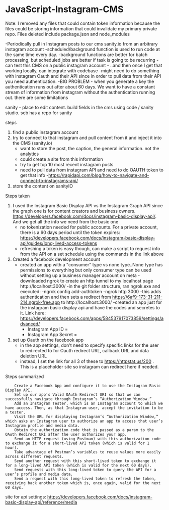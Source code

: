 # JavaScript-Instagram-CMS

Note: I removed any files that could contain token information because the files could be storing information that could invalidate my primary private repo. Files deleted include package.json and node_modules


-Periodically pull in Instagram posts to our cms sanity.io from an arbitrary instagram account
-scheduled/background function is used to run code at the same time every day. 
	-background functions are better for batch processing, but scheduled jobs are better if task is going to be recurring
-can test this CMS on a public instagram account - ..and then once I get that working locally, can integrate with codebase
-might need to do something with instagram Oauth and their API since in order to pull data from their API you need authentication. 
-BIG PROBLEM - when you generate a key the authentication runs out after about 60 days. We want to have a constant stream of information from instagram without the authentication running out. there are some limitations

sanity - place to edit content. build fields in the cms using code / sanity studio. seb has a repo for sanity

steps 
1. find a public instagram account
2. try to connect to that instagram and pull content from it and inject it into the CMS (sanity.io)
	- want to store the post, the caption, the general information. not the analytics
	- could create a site from this information
	- try to get top 10 most recent instagram posts
	- need to pull data from instagram API and need to do OAUTH token to get that info
		-https://rapidapi.com/blog/how-to-navigate-and-connect-to-instagrams-api/
3. store the content on sanityIO




Steps taken
1. I used the Instagram Basic Display API vs the Instagram Graph API since the graph one is for content creators and business owners. https://developers.facebook.com/docs/instagram-basic-display-api/. And we get all the info we need from the basic one
	- no tokenization needed for public accounts. For a private account, there is a 60 days period until the token expires: https://developers.facebook.com/docs/instagram-basic-display-api/guides/long-lived-access-tokens
	- refreshing a token is easy though, can make a script to request info from the API on a set schedule using the commands in the link above
2. Created a facebook development account
	- created an app with a "consumer" type vs none type..None type has permissions to everything but only consumer type can be used without setting up a business manager account on meta
	-downloaded ngrok to create an http tunnel to my localhost page http://localhost:3000/
	-in the git folder structure, ran ngrok.exe and executed:
		-ngrok config add-authtoken 
		-ngrok http 3000
			-this adds authentication and then sets a redirect from https://6af9-173-31-211-214.ngrok-free.app to http://localhost:3000/
	-created an app just for the instagram basic display api and have the codes and secretes to it. Link here: https://developers.facebook.com/apps/584537917073859/settings/advanced/
		- Instagram App ID = 
		- Instagram App Secret =
4. set up Oauth on the facebook app
	- in the app settings, don't need to specify specific links for the user to redirected to for Oauth redirect URL, callback URL and data deletion URL
	- instead, I set the link for all 3 of these to https://httpstat.us/200 . This is a placeholder site so instagram can redirect here if needed.



Steps summarized

		Create a Facebook App and configure it to use the Instagram Basic Display API.
		Set up our app’s Valid OAuth Redirect URI so that we can successfully navigate through Instagram’s “Authorization Window.”
		Add an Instagram Tester, which is an Instagram account to which we have access. Then, as that Instagram user, accept the invitation to be a tester.
		Visit the URL for displaying Instagram’s “Authorization Window,” which asks an Instagram user to authorize an app to access that user’s Instagram profile and media data.
		Obtain the authorization code that is passed as a param to the OAuth Redirect URI after the user authorizes your app.
		Send an HTTP request (using Postman) with this authorization code to exchange it for a short-lived API token (which is valid for 1 hour).
		Take advantage of Postman’s variables to reuse values more easily across different requests.
		Send another request with this short-lived token to exchange it for a long-lived API token (which is valid for the next 60 days).
		Send requests with this long-lived token to query the API for a user’s profile and media data.
		Send a request with this long-lived token to refresh the token, receiving back another token which is, once again, valid for the next 60 days.



site for api settings: https://developers.facebook.com/docs/instagram-basic-display-api/reference/media
